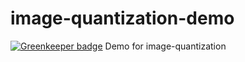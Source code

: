# image-quantization-demo

[![Greenkeeper badge](https://badges.greenkeeper.io/ibezkrovnyi/image-quantization-demo.svg)](https://greenkeeper.io/)
Demo for image-quantization
